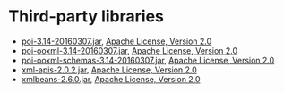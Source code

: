 Third-party libraries
======

* [poi-3.14-20160307.jar](https://poi.apache.org), [Apache License, Version 2.0](http://www.apache.org/licenses/LICENSE-2.0)
* [poi-ooxml-3.14-20160307.jar](https://poi.apache.org), [Apache License, Version 2.0](http://www.apache.org/licenses/LICENSE-2.0)
* [poi-ooxml-schemas-3.14-20160307.jar](https://poi.apache.org), [Apache License, Version 2.0](http://www.apache.org/licenses/LICENSE-2.0)
* [xml-apis-2.0.2.jar](https://xerces.apache.org/xml-commons/), [Apache License, Version 2.0](http://www.apache.org/licenses/LICENSE-2.0)
* [xmlbeans-2.6.0.jar](https://xmlbeans.apache.org/), [Apache License, Version 2.0](http://www.apache.org/licenses/LICENSE-2.0)
